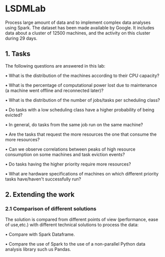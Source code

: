 # LSDMLab
Process large amount of data and to implement complex data analyses using Spark. The dataset has been made available by Google. It includes data about a cluster of 12500 machines, and the activity on this cluster during 29 days.
## 1. Tasks
The following questions are answered in this lab:

• What is the distribution of the machines according to their CPU capacity?

• What is the percentage of computational power lost due to maintenance (a machine went offline and reconnected later)?

• What is the distribution of the number of jobs/tasks per scheduling class?

• Do tasks with a low scheduling class have a higher probability of being evicted?

• In general, do tasks from the same job run on the same machine?

• Are the tasks that request the more resources the one that consume the more resources?

• Can we observe correlations between peaks of high resource consumption on some machines and task eviction events?

• Do tasks having the higher priority require more resources?

• What are hardware specifications of machines on which different priority tasks have/haven't successfully run?
## 2. Extending the work
### 2.1 Comparison of different solutions
The solution is compared from different points of view (performance, ease of use,etc.) with different technical solutions to process the data:

• Compare with Spark Dataframe.

• Compare the use of Spark to the use of a non-parallel Python data analysis library such us Pandas.
